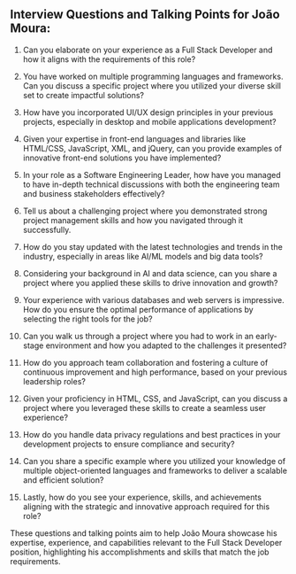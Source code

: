 ## Interview Questions and Talking Points for João Moura:

1. Can you elaborate on your experience as a Full Stack Developer and how it aligns with the requirements of this role?
   
2. You have worked on multiple programming languages and frameworks. Can you discuss a specific project where you utilized your diverse skill set to create impactful solutions?

3. How have you incorporated UI/UX design principles in your previous projects, especially in desktop and mobile applications development?

4. Given your expertise in front-end languages and libraries like HTML/CSS, JavaScript, XML, and jQuery, can you provide examples of innovative front-end solutions you have implemented?

5. In your role as a Software Engineering Leader, how have you managed to have in-depth technical discussions with both the engineering team and business stakeholders effectively?

6. Tell us about a challenging project where you demonstrated strong project management skills and how you navigated through it successfully.

7. How do you stay updated with the latest technologies and trends in the industry, especially in areas like AI/ML models and big data tools?

8. Considering your background in AI and data science, can you share a project where you applied these skills to drive innovation and growth?

9. Your experience with various databases and web servers is impressive. How do you ensure the optimal performance of applications by selecting the right tools for the job?

10. Can you walk us through a project where you had to work in an early-stage environment and how you adapted to the challenges it presented?

11. How do you approach team collaboration and fostering a culture of continuous improvement and high performance, based on your previous leadership roles?

12. Given your proficiency in HTML, CSS, and JavaScript, can you discuss a project where you leveraged these skills to create a seamless user experience?

13. How do you handle data privacy regulations and best practices in your development projects to ensure compliance and security?

14. Can you share a specific example where you utilized your knowledge of multiple object-oriented languages and frameworks to deliver a scalable and efficient solution?

15. Lastly, how do you see your experience, skills, and achievements aligning with the strategic and innovative approach required for this role?

These questions and talking points aim to help João Moura showcase his expertise, experience, and capabilities relevant to the Full Stack Developer position, highlighting his accomplishments and skills that match the job requirements.